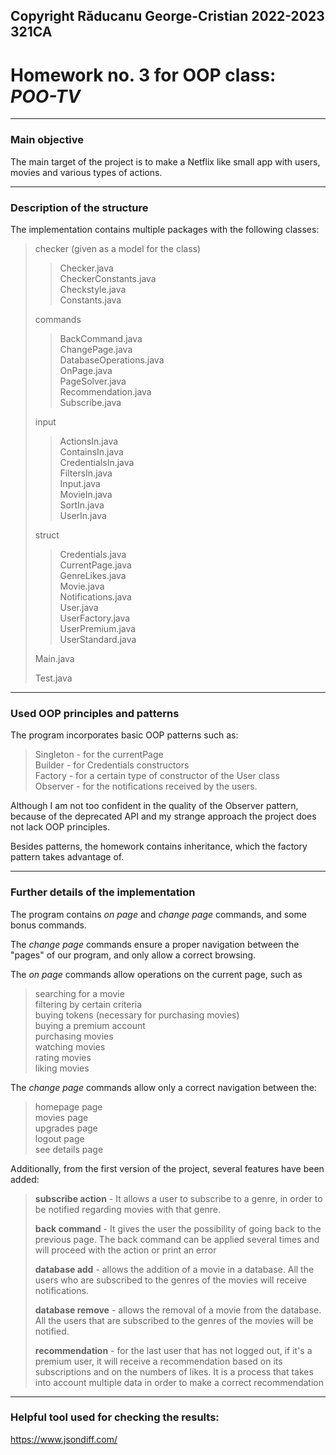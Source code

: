 ## Copyright Răducanu George-Cristian 2022-2023 321CA

# Homework no. 3 for OOP class: *POO-TV*

----
### Main objective
The main target of the project is to make a Netflix
like small app with users, movies and various types of actions.

----
### Description of the structure

The implementation contains multiple packages with the following classes:
> checker (given as a model for the class)
>> Checker.java <br/>
>>CheckerConstants.java <br/>
>>Checkstyle.java <br/>
>>Constants.java
> 
> commands
>> BackCommand.java <br/>
>>ChangePage.java <br/>
>>DatabaseOperations.java <br/>
> >OnPage.java <br/>
> >PageSolver.java <br/>
> Recommendation.java <br/>
>> Subscribe.java <br/>
> 
> input
> >ActionsIn.java <br/>
> ContainsIn.java <br/>
> CredentialsIn.java <br/>
> FiltersIn.java <br/>
> Input.java <br/>
> MovieIn.java <br/>
> SortIn.java <br/>
> UserIn.java <br/>
> 
> struct
> > Credentials.java<br/>
> > CurrentPage.java<br/>
> GenreLikes.java<br/>
> Movie.java<br/>
> Notifications.java<br/>
> User.java<br/>
> UserFactory.java <br/>
> UserPremium.java <br/>
> UserStandard.java <br/>
> 
> Main.java
> 
> Test.java
> 

---
### Used OOP principles and patterns

The program incorporates basic OOP patterns such as:
> Singleton - for the currentPage<br/>
> Builder - for Credentials constructors<br/>
> Factory - for a certain type of constructor of the User class<br/>
> Observer - for the notifications received by the users.<br/>

Although I am not too confident in the quality of the Observer pattern,
because of the deprecated API and my strange approach the project does not lack
OOP principles.

Besides patterns, the homework contains inheritance, which the factory pattern
takes advantage of.

---
### Further details of the implementation
The program contains *on page* and *change page* commands, and some bonus commands.

The *change page* commands ensure a proper navigation between the "pages"
of our program, and only allow a correct browsing.

The *on page* commands allow operations on the current page, such as
>searching for a movie <br/>
> filtering by certain criteria <br/>
> buying tokens (necessary for purchasing movies)<br/>
> buying a premium account<br/>
> purchasing movies<br/>
> watching movies<br/>
> rating movies<br/>
> liking movies<br/>
> 
The *change page* commands allow only a correct navigation between the:
> homepage page <br/>
> movies page <br/>
> upgrades page <br/>
> logout page <br/>
> see details page <br/>

Additionally, from the first version of the project, several features have
been added:

> **subscribe action** - It allows a user to subscribe to a genre, in order to
> be notified regarding movies with that genre.<br/>
> 
> **back command** - It gives the user the possibility of going back to the
> previous page. The back command can be applied several times and will
> proceed with the action or print an error <br/>
> 
> **database add** - allows the addition of a movie in a database.
> All the users who are subscribed to the genres of the movies will
> receive notifications. <br/>
> 
> **database remove** - allows the removal of a movie from the database.
> All the users that are subscribed to the genres of the movies will be
> notified. <br/>
> 
> **recommendation** - for the last user that has not logged out, if it's
> a premium user, it will receive a recommendation based on its subscriptions
> and on the numbers of likes. It is a process that takes into account multiple
> data in order to make a correct recommendation
> 

---
### Helpful tool used for checking the results:
https://www.jsondiff.com/
